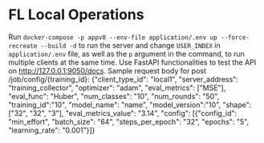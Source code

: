 # FL Local Operations


Run `docker-compose -p appv0 --env-file application/.env up --force-recreate --build -d` to run the server and change `USER_INDEX` in `application/.env` file, as well as the `p` argument in the command, to run multiple clients at the same time.
Use FastAPI functionalities to test the API on http://127.0.0.1:9050/docs.
Sample request body for post /job/config/{training_id}:
{"client_type_id": "local1",
 "server_address": "training_collector",
 "optimizer": "adam",
 "eval_metrics": ["MSE"],
 "eval_func": "Huber",
 "num_classes": "10",
 "num_rounds": "50",
 "training_id":"10",
 "model_name": "name",
 "model_version":"10",
 "shape": ["32", "32", "3"],
 "eval_metrics_value": "3.14",
 "config": [{"config_id": "min_effort",
   "batch_size": "64",
   "steps_per_epoch": "32",
   "epochs": "5",
   "learning_rate": "0.001"}]}
